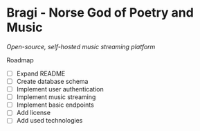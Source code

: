 # Bragi - Norse God of Poetry and Music

*Open-source, self-hosted music streaming platform*

Roadmap
- [ ] Expand README
- [ ] Create database schema
- [ ] Implement user authentication
- [ ] Implement music streaming
- [ ] Implement basic endpoints
- [ ] Add license
- [ ] Add used technologies